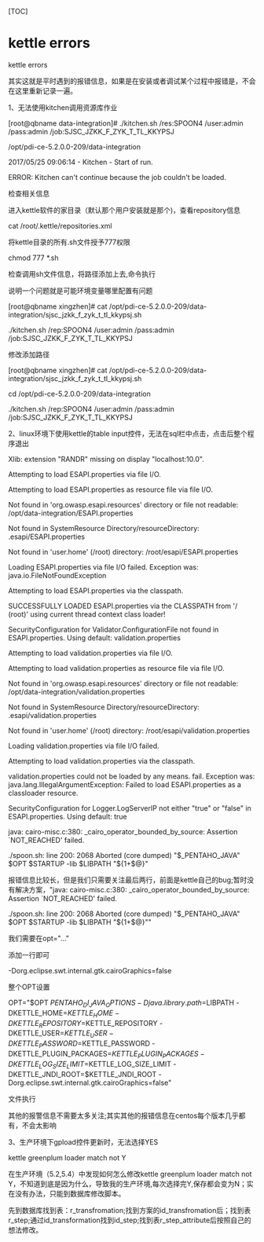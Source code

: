 [TOC]

# kettle errors



kettle errors

其实这就是平时遇到的报错信息，如果是在安装或者调试某个过程中报错是，不会在这里重新记录一遍。

1、无法使用kitchen调用资源库作业

[root@qbname data-integration]# ./kitchen.sh /res:SPOON4 /user:admin /pass:admin /job:SJSC_JZKK_F_ZYK_T_TL_KKYPSJ

/opt/pdi-ce-5.2.0.0-209/data-integration

2017/05/25 09:06:14 - Kitchen - Start of run.

ERROR: Kitchen can't continue because the job couldn't be loaded.

检查相关信息

进入kettle软件的家目录（默认那个用户安装就是那个)，查看repository信息

cat /root/.kettle/repositories.xml

将kettle目录的所有.sh文件授予777权限

chmod 777 *.sh

检查调用sh文件信息，将路径添加上去,命令执行

说明一个问题就是可能环境变量哪里配置有问题

[root@qbname xingzhen]# cat /opt/pdi-ce-5.2.0.0-209/data-integration/sjsc_jzkk_f_zyk_t_tl_kkypsj.sh 

./kitchen.sh /rep:SPOON4 /user:admin /pass:admin /job:SJSC_JZKK_F_ZYK_T_TL_KKYPSJ

修改添加路径

[root@qbname xingzhen]# cat /opt/pdi-ce-5.2.0.0-209/data-integration/sjsc_jzkk_f_zyk_t_tl_kkypsj.sh 

cd /opt/pdi-ce-5.2.0.0-209/data-integration

./kitchen.sh /rep:SPOON4 /user:admin /pass:admin /job:SJSC_JZKK_F_ZYK_T_TL_KKYPSJ

2、linux环境下使用kettle的table input控件，无法在sql栏中点击，点击后整个程序退出

Xlib:  extension "RANDR" missing on display "localhost:10.0".

Attempting to load ESAPI.properties via file I/O.

Attempting to load ESAPI.properties as resource file via file I/O.

Not found in 'org.owasp.esapi.resources' directory or file not readable: /opt/data-integration/ESAPI.properties

Not found in SystemResource Directory/resourceDirectory: .esapi/ESAPI.properties

Not found in 'user.home' (/root) directory: /root/esapi/ESAPI.properties

Loading ESAPI.properties via file I/O failed. Exception was: java.io.FileNotFoundException

Attempting to load ESAPI.properties via the classpath.

SUCCESSFULLY LOADED ESAPI.properties via the CLASSPATH from '/ (root)' using current thread context class loader!

SecurityConfiguration for Validator.ConfigurationFile not found in ESAPI.properties. Using default: validation.properties

Attempting to load validation.properties via file I/O.

Attempting to load validation.properties as resource file via file I/O.

Not found in 'org.owasp.esapi.resources' directory or file not readable: /opt/data-integration/validation.properties

Not found in SystemResource Directory/resourceDirectory: .esapi/validation.properties

Not found in 'user.home' (/root) directory: /root/esapi/validation.properties

Loading validation.properties via file I/O failed.

Attempting to load validation.properties via the classpath.

validation.properties could not be loaded by any means. fail. Exception was: java.lang.IllegalArgumentException: Failed to load ESAPI.properties as a classloader resource.

SecurityConfiguration for Logger.LogServerIP not either "true" or "false" in ESAPI.properties. Using default: true

java: cairo-misc.c:380: _cairo_operator_bounded_by_source: Assertion `NOT_REACHED' failed.

./spoon.sh: line 200:  2068 Aborted                 (core dumped) "$_PENTAHO_JAVA" $OPT $STARTUP -lib $LIBPATH "${1+$@}"

报错信息比较长，但是我们只需要关注最后两行，前面是kettle自己的bug;暂时没有解决方案，"java: cairo-misc.c:380: _cairo_operator_bounded_by_source: Assertion `NOT_REACHED' failed.

./spoon.sh: line 200:  2068 Aborted                 (core dumped) "$_PENTAHO_JAVA" $OPT $STARTUP -lib $LIBPATH "${1+$@}""

我们需要在opt="..."

添加一行即可

-Dorg.eclipse.swt.internal.gtk.cairoGraphics=false

整个OPT设置

OPT="$OPT $PENTAHO_DI_JAVA_OPTIONS -Djava.library.path=$LIBPATH -DKETTLE_HOME=$KETTLE_HOME -DKETTLE_REPOSITORY=$KETTLE_REPOSITORY -DKETTLE_USER=$KETTLE_USER -DKETTLE_PASSWORD=$KETTLE_PASSWORD -DKETTLE_PLUGIN_PACKAGES=$KETTLE_PLUGIN_PACKAGES -DKETTLE_LOG_SIZE_LIMIT=$KETTLE_LOG_SIZE_LIMIT -DKETTLE_JNDI_ROOT=$KETTLE_JNDI_ROOT -Dorg.eclipse.swt.internal.gtk.cairoGraphics=false"

文件执行

其他的报警信息不需要太多关注;其实其他的报错信息在centos每个版本几乎都有，不会太影响

3、生产环境下gpload控件更新时，无法选择YES

kettle greenplum loader match not Y

在生产环境（5.2,5.4）中发现如何怎么修改kettle greenplum loader match not Y，不知道到底是因为什么，导致我的生产环境,每次选择完Y,保存都会变为N；实在没有办法，只能到数据库修改脚本。

先到数据库找到表：r_transfromation;找到方案的id_transfromation后；找到表r_step;通过id_transformation找到id_step;找到表r_step_attribute后按照自己的想法修改。

